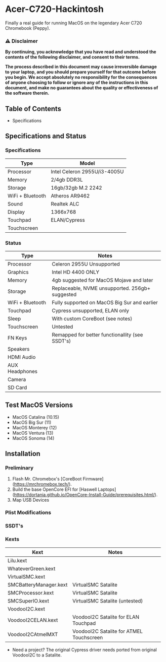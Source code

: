 # Acer-C720-Hackintosh
Finally a real guide for running MacOS on the legendary Acer C720 Chromebook (Peppy). 

### ⚠️ Disclaimer
**By continuing, you acknowledge that you have read and understood the contents of the following disclaimer, and consent to their terms.**

**The process described in this document may cause irreversible damage to your laptop, and you should prepare yourself for that outcome before you begin. We accept absolutely no responsibility for the consequences of anyone choosing to follow or ignore any of the instructions in this document, and make no guarantees about the quality or effectiveness of the software therein.**

## Table of Contents

- Specifications

## Specifications and Status

### Specifications
| Type | Model |
|----------|----------|
| Processor | Intel Celeron 2955U/i3-4005U |
| Memory | 2/4gb DDR3L |
| Storage | 16gb/32gb M.2 2242 
| WiFi + Bluetooth | Atheros AR9462 |
| Sound | Realtek ALC |
| Display | 1366x768 |
| Touchpad | ELAN/Cypress |
| Touchscreen | 

### Status
| Type | Notes |
|----------|----------|
| Processor | Celeron 2955U Unsupported |
| Graphics | Intel HD 4400 ONLY |
| Memory | 4gb suggested for MacOS Mojave and later | 
| Storage | Replaceable, NVME unsupported. 256gb+ suggested |
| WiFi + Bluetooth | Fully supported on MacOS Big Sur and earlier |
| Touchpad | Cypress unsupported, ELAN only |
| Sleep | With custom CoreBoot (see notes) |
| Touchscreen | Untested |
| FN Keys | Remapped for better functionallity (see SSDT's) |
| Speakers |
| HDMI Audio |
| AUX Headphones |
| Camera |
| SD Card | 

## Test MacOS Versions
- MacOS Catalina (10.15)
- MacOS Big Sur (11)
- MacOS Monterey (12)
- MacOS Ventura (13)
- MacOS Sonoma (14) 

## Installation 

### Preliminary
1. Flash Mr. Chromebox's [CoreBoot Firmware] (https://mrchromebox.tech/). 
2. Build the base OpenCore EFI for [Haswell Laptops] (https://dortania.github.io/OpenCore-Install-Guide/prerequisites.html/).
3. Map USB Devices

### Plist Modifications

### SSDT's

### Kexts
| Kext | Notes | 
|----------|----------|
| Lilu.kext | 
| WhateverGreen.kext |
| VirtualSMC.kext |
| SMCBatteryManager.kext | VirtualSMC Satalite |
| SMCProcessor.kext | VirtualSMC Satalite |
| SMCSuperIO.kext | VirtualSMC Satalite (untested) |
| VoodooI2C.kext | 
| VoodooI2CELAN.kext | VoodooI2C Satalite for ELAN Touchpad |
| VoodooI2CAtmelMXT | VoodooI2C Satalite for ATMEL Touchscreen |
* Need a project? The original Cypress driver needs ported from original VoodooI2C to a Satalite. 
